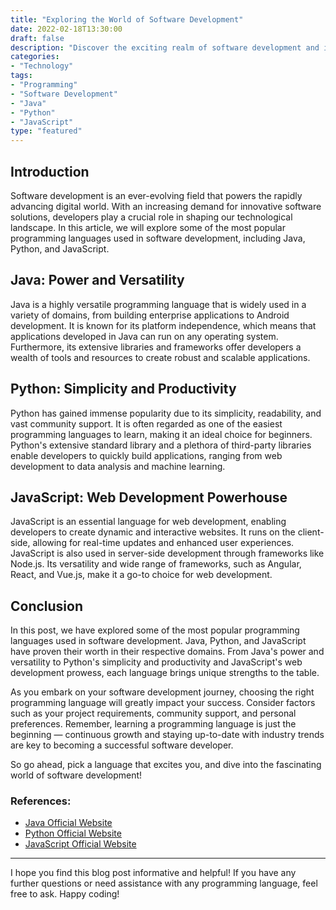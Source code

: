 ```yaml
---
title: "Exploring the World of Software Development"
date: 2022-02-18T13:30:00
draft: false
description: "Discover the exciting realm of software development and its various programming languages."
categories:
- "Technology"
tags:
- "Programming"
- "Software Development"
- "Java"
- "Python"
- "JavaScript"
type: "featured"
---
```


## Introduction

Software development is an ever-evolving field that powers the rapidly advancing digital world. With an increasing demand for innovative software solutions, developers play a crucial role in shaping our technological landscape. In this article, we will explore some of the most popular programming languages used in software development, including Java, Python, and JavaScript.

## Java: Power and Versatility

Java is a highly versatile programming language that is widely used in a variety of domains, from building enterprise applications to Android development. It is known for its platform independence, which means that applications developed in Java can run on any operating system. Furthermore, its extensive libraries and frameworks offer developers a wealth of tools and resources to create robust and scalable applications.

## Python: Simplicity and Productivity

Python has gained immense popularity due to its simplicity, readability, and vast community support. It is often regarded as one of the easiest programming languages to learn, making it an ideal choice for beginners. Python's extensive standard library and a plethora of third-party libraries enable developers to quickly build applications, ranging from web development to data analysis and machine learning.

## JavaScript: Web Development Powerhouse

JavaScript is an essential language for web development, enabling developers to create dynamic and interactive websites. It runs on the client-side, allowing for real-time updates and enhanced user experiences. JavaScript is also used in server-side development through frameworks like Node.js. Its versatility and wide range of frameworks, such as Angular, React, and Vue.js, make it a go-to choice for web development.

## Conclusion

In this post, we have explored some of the most popular programming languages used in software development. Java, Python, and JavaScript have proven their worth in their respective domains. From Java's power and versatility to Python's simplicity and productivity and JavaScript's web development prowess, each language brings unique strengths to the table.

As you embark on your software development journey, choosing the right programming language will greatly impact your success. Consider factors such as your project requirements, community support, and personal preferences. Remember, learning a programming language is just the beginning — continuous growth and staying up-to-date with industry trends are key to becoming a successful software developer.

So go ahead, pick a language that excites you, and dive into the fascinating world of software development!

### References:
- [Java Official Website](https://www.java.com)
- [Python Official Website](https://www.python.org)
- [JavaScript Official Website](https://developer.mozilla.org/en-US/docs/Web/JavaScript)

---

I hope you find this blog post informative and helpful! If you have any further questions or need assistance with any programming language, feel free to ask. Happy coding!
